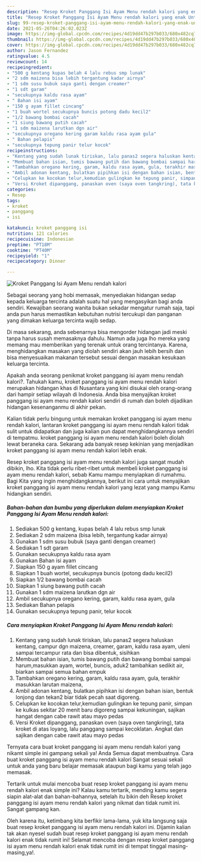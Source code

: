 ```yaml
---
description: "Resep Kroket Panggang Isi Ayam Menu rendah kalori yang enak Untuk Jualan"
title: "Resep Kroket Panggang Isi Ayam Menu rendah kalori yang enak Untuk Jualan"
slug: 99-resep-kroket-panggang-isi-ayam-menu-rendah-kalori-yang-enak-untuk-jualan
date: 2021-05-26T04:26:02.023Z
image: https://img-global.cpcdn.com/recipes/4d19dd47b297b033/680x482cq70/kroket-panggang-isi-ayam-menu-rendah-kalori-foto-resep-utama.jpg
thumbnail: https://img-global.cpcdn.com/recipes/4d19dd47b297b033/680x482cq70/kroket-panggang-isi-ayam-menu-rendah-kalori-foto-resep-utama.jpg
cover: https://img-global.cpcdn.com/recipes/4d19dd47b297b033/680x482cq70/kroket-panggang-isi-ayam-menu-rendah-kalori-foto-resep-utama.jpg
author: Jason Fernandez
ratingvalue: 4.5
reviewcount: 14
recipeingredient:
- "500 g kentang kupas belah 4 lalu rebus smp lunak"
- "2 sdm maizena bisa lebih tergantung kadar airnya"
- "1 sdm susu bubuk saya ganti dengan creamer"
- "1 sdt garam"
- "secukupnya kaldu rasa ayam"
- " Bahan isi ayam"
- "150 g ayam fillet cincang"
- "1 buah wortel secukupnya buncis potong dadu kecil2"
- "1/2 bawang bombai cacah"
- "1 siung bawang putih cacah"
- "1 sdm maizena larutkan dgn air"
- "secukupnya oregano kering garam kaldu rasa ayam gula"
- " Bahan pelapis"
- "secukupnya tepung panir telur kocok"
recipeinstructions:
- "Kentang yang sudah lunak tiriskan, lalu panas2 segera haluskan kentang, campur dgn maizena, creamer, garam, kaldu rasa ayam, uleni sampai tercampur rata dan bisa dibentuk, sisihkan"
- "Membuat bahan isian, tumis bawang putih dan bawang bombai sampai harum,masukkan ayam, wortel, buncis, aduk2 tambahkan sedikit air, biarkan sampai semua bahan empuk"
- "Tambahkan oregano kering, garam, kaldu rasa ayam, gula, terakhir masukkan larutan maizena,"
- "Ambil adonan kentang, bulatkan pipihkan isi dengan bahan isian, bentuk lonjong dan tekan2 biar tidak pecah saat digoreng."
- "Celupkan ke kocokan telur,kemudian gulingkan ke tepung panir, simpan ke kulkas sekitar 20 menit baru digoreng sampai kekuningan, sajikan hangat dengan cabe rawit atau mayo pedas"
- "Versi Kroket dipanggang, panaskan oven (saya oven tangkring), tata kroket di atas loyang, lalu panggang sampai kecoklatan. Angkat dan sajikan dengan cabe rawit atau mayo pedas"
categories:
- Resep
tags:
- kroket
- panggang
- isi

katakunci: kroket panggang isi 
nutrition: 121 calories
recipecuisine: Indonesian
preptime: "PT18M"
cooktime: "PT40M"
recipeyield: "1"
recipecategory: Dinner

---
```



![Kroket Panggang Isi Ayam Menu rendah kalori](https://img-global.cpcdn.com/recipes/4d19dd47b297b033/680x482cq70/kroket-panggang-isi-ayam-menu-rendah-kalori-foto-resep-utama.jpg)

Sebagai seorang yang hobi memasak, menyediakan hidangan sedap kepada keluarga tercinta adalah suatu hal yang mengasyikan bagi anda sendiri. Kewajiban seorang  wanita bukan sekadar mengatur rumah saja, tapi anda pun harus memastikan kebutuhan nutrisi tercukupi dan panganan yang dimakan keluarga tercinta wajib sedap.

Di masa  sekarang, anda sebenarnya bisa mengorder hidangan jadi meski tanpa harus susah memasaknya dahulu. Namun ada juga lho mereka yang memang mau memberikan yang terenak untuk orang tercintanya. Karena, menghidangkan masakan yang diolah sendiri akan jauh lebih bersih dan bisa menyesuaikan makanan tersebut sesuai dengan masakan kesukaan keluarga tercinta. 



Apakah anda seorang penikmat kroket panggang isi ayam menu rendah kalori?. Tahukah kamu, kroket panggang isi ayam menu rendah kalori merupakan hidangan khas di Nusantara yang kini disukai oleh orang-orang dari hampir setiap wilayah di Indonesia. Anda bisa menyajikan kroket panggang isi ayam menu rendah kalori sendiri di rumah dan boleh dijadikan hidangan kesenanganmu di akhir pekan.

Kalian tidak perlu bingung untuk memakan kroket panggang isi ayam menu rendah kalori, lantaran kroket panggang isi ayam menu rendah kalori tidak sulit untuk didapatkan dan juga kalian pun dapat menghidangkannya sendiri di tempatmu. kroket panggang isi ayam menu rendah kalori boleh diolah lewat beraneka cara. Sekarang ada banyak resep kekinian yang menjadikan kroket panggang isi ayam menu rendah kalori lebih enak.

Resep kroket panggang isi ayam menu rendah kalori juga sangat mudah dibikin, lho. Kita tidak perlu ribet-ribet untuk membeli kroket panggang isi ayam menu rendah kalori, sebab Kamu mampu menyiapkan di rumahmu. Bagi Kita yang ingin menghidangkannya, berikut ini cara untuk menyajikan kroket panggang isi ayam menu rendah kalori yang lezat yang mampu Kamu hidangkan sendiri.

<!--inarticleads1-->

##### Bahan-bahan dan bumbu yang diperlukan dalam menyiapkan Kroket Panggang Isi Ayam Menu rendah kalori:

1. Sediakan 500 g kentang, kupas belah 4 lalu rebus smp lunak
1. Sediakan 2 sdm maizena (bisa lebih, tergantung kadar airnya)
1. Gunakan 1 sdm susu bubuk (saya ganti dengan creamer)
1. Sediakan 1 sdt garam
1. Gunakan secukupnya kaldu rasa ayam
1. Gunakan  Bahan isi ayam
1. Siapkan 150 g ayam fillet cincang
1. Siapkan 1 buah wortel, secukupnya buncis (potong dadu kecil2)
1. Siapkan 1/2 bawang bombai cacah
1. Siapkan 1 siung bawang putih cacah
1. Gunakan 1 sdm maizena larutkan dgn air
1. Ambil secukupnya oregano kering, garam, kaldu rasa ayam, gula
1. Sediakan  Bahan pelapis
1. Gunakan secukupnya tepung panir, telur kocok




<!--inarticleads2-->

##### Cara menyiapkan Kroket Panggang Isi Ayam Menu rendah kalori:

1. Kentang yang sudah lunak tiriskan, lalu panas2 segera haluskan kentang, campur dgn maizena, creamer, garam, kaldu rasa ayam, uleni sampai tercampur rata dan bisa dibentuk, sisihkan
1. Membuat bahan isian, tumis bawang putih dan bawang bombai sampai harum,masukkan ayam, wortel, buncis, aduk2 tambahkan sedikit air, biarkan sampai semua bahan empuk
1. Tambahkan oregano kering, garam, kaldu rasa ayam, gula, terakhir masukkan larutan maizena,
1. Ambil adonan kentang, bulatkan pipihkan isi dengan bahan isian, bentuk lonjong dan tekan2 biar tidak pecah saat digoreng.
1. Celupkan ke kocokan telur,kemudian gulingkan ke tepung panir, simpan ke kulkas sekitar 20 menit baru digoreng sampai kekuningan, sajikan hangat dengan cabe rawit atau mayo pedas
1. Versi Kroket dipanggang, panaskan oven (saya oven tangkring), tata kroket di atas loyang, lalu panggang sampai kecoklatan. Angkat dan sajikan dengan cabe rawit atau mayo pedas




Ternyata cara buat kroket panggang isi ayam menu rendah kalori yang nikamt simple ini gampang sekali ya! Anda Semua dapat membuatnya. Cara buat kroket panggang isi ayam menu rendah kalori Sangat sesuai sekali untuk anda yang baru belajar memasak ataupun bagi kamu yang telah jago memasak.

Tertarik untuk mulai mencoba buat resep kroket panggang isi ayam menu rendah kalori enak simple ini? Kalau kamu tertarik, mending kamu segera siapin alat-alat dan bahan-bahannya, setelah itu bikin deh Resep kroket panggang isi ayam menu rendah kalori yang nikmat dan tidak rumit ini. Sangat gampang kan. 

Oleh karena itu, ketimbang kita berfikir lama-lama, yuk kita langsung saja buat resep kroket panggang isi ayam menu rendah kalori ini. Dijamin kalian tak akan nyesel sudah buat resep kroket panggang isi ayam menu rendah kalori enak tidak rumit ini! Selamat mencoba dengan resep kroket panggang isi ayam menu rendah kalori enak tidak rumit ini di tempat tinggal masing-masing,ya!.


